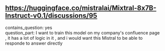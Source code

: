 ## https://huggingface.co/mistralai/Mixtral-8x7B-Instruct-v0.1/discussions/95

contains_question: yes  
question_part: I want to train this model on my company's confluence page , it has a lot of logic in it , and i would want this Mistral to be able to responde to answer directly 